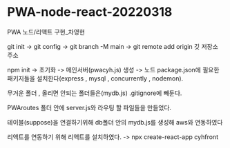 # PWA-node-react-20220318
PWA 노드/리액트 구현_차영현

git init -> git config -> git branch -M main -> git remote add origin 깃 저장소 주소

npm init -> 초기화 -> 메인서버(pwacyh.js) 생성 -> 노드 package.json에 필요한 패키지들을 설치한다(express , mysql , concurrently , nodemon).

무거운 폴더 , 올리면 안되는 폴더들은(mydb.js) .gitignore에 빼둔다.

PWAroutes 폴더 안에 server.js와 라우팅 할 파일들을 만들었다.

테이블(suppose)을 연결하기위해 db폴더 안의 mydb.js를 생성해 aws와 연동하였다

리액트를 연동하기 위해 리액트를 설치하였다. -> npx create-react-app cyhfront




